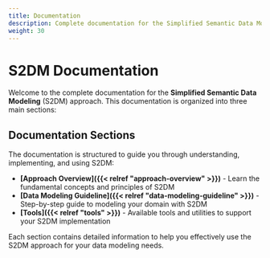 ```yaml
---
title: Documentation
description: Complete documentation for the Simplified Semantic Data Modeling (S2DM) approach
weight: 30
---
```


# S2DM Documentation

Welcome to the complete documentation for the **Simplified Semantic Data Modeling** (S2DM) approach. This documentation is organized into three main sections:

## Documentation Sections

The documentation is structured to guide you through understanding, implementing, and using S2DM:

- **[Approach Overview]({{< relref "approach-overview" >}})** - Learn the fundamental concepts and principles of S2DM
- **[Data Modeling Guideline]({{< relref "data-modeling-guideline" >}})** - Step-by-step guide to modeling your domain with S2DM
- **[Tools]({{< relref "tools" >}})** - Available tools and utilities to support your S2DM implementation

Each section contains detailed information to help you effectively use the S2DM approach for your data modeling needs.
